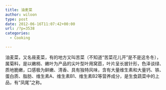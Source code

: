 ```yaml
---
title: 油麦菜
author: wiloon
type: post
date: 2012-06-16T11:07:42+00:00
url: /?p=3538
categories:
  - Cooking

---
```

油麦菜，又名莜麦菜，有的地方又叫苦菜（不知道“苦菜花儿开”是不是这冬冬），属菊料，是以嫩梢、嫩叶为产品的尖叶型叶用窝苣，叶片呈长披针形，色泽谈绿、质地脆嫩，口感极为鲜嫩、清香、具有独特风味，含有大量维生素和大量钙、铁、蛋白质、脂肪、维生素A、维生素B1、维生素B2等营养成分，是生食蔬菜中的上品，有“凤尾”之称。